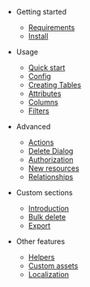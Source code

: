 - Getting started

    - [Requirements](en/install/requirements.md)
    - [Install](en/install/install.md)

- Usage
    - [Quick start](en/basics/quickstart.md)
    - [Config](en/basics/config.md)
    - [Creating Tables](en/basics/table-components.md)
    - [Attributes](en/basics/attributes.md)
    - [Columns](en/basics/columns.md)
    - [Filters](en/basics/filters.md)

- Advanced
    - [Actions](en/advanced/actions.md)
    - [Delete Dialog](en/advanced/delete-dialog.md)
    - [Authorization](en/advanced/authorization.md)
    - [New resources](en/advanced/new-resources.md)
    - [Relationships](en/advanced/relationships.md)

- Custom sections

    - [Introduction](en/sections/introduction.md)
    - [Bulk delete](en/sections/bulk-delete.md)
    - [Export](en/sections/export.md)

- Other features

    - [Helpers](en/others/helpers.md)
    - [Custom assets](en/others/custom-assets.md)
    - [Localization](en/others/localization.md)
